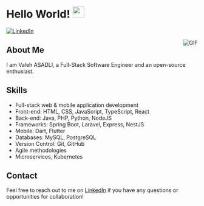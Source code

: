 # Hello World! <img src="https://raw.githubusercontent.com/iampavangandhi/iampavangandhi/master/gifs/Hi.gif" width="30px">

[![LinkedIn](https://img.shields.io/badge/-Valeh%20ASADLI-blue?style=flat-square&logo=linkedin&logoColor=white&link=https://www.linkedin.com/in/valehasad/)](https://www.linkedin.com/in/valehasad/)

<img align="right" alt="GIF" src="https://media.giphy.com/media/13HgwGsXF0aiGY/giphy.gif" />

## About Me
I am Valeh ASADLI, a Full-Stack Software Engineer and an open-source enthusiast.

## Skills
- Full-stack web & mobile application development
- Front-end: HTML, CSS, JavaScript, TypeScript, React
- Back-end: Java, PHP, Python, NodeJS
- Frameworks: Spring Boot, Laravel, Express, NestJS
- Mobile: Dart, Flutter
- Databases: MySQL, PostgreSQL
- Version Control: Git, GitHub
- Agile methodologies
- Microservices, Kubernetes

## Contact
Feel free to reach out to me on [LinkedIn](https://www.linkedin.com/in/valehasad/) if you have any questions or opportunities for collaboration!


